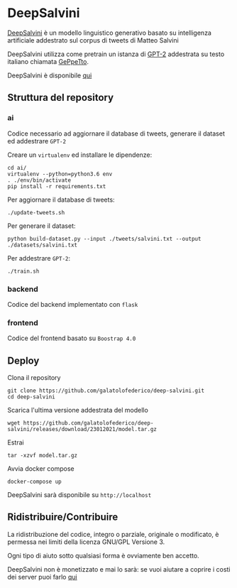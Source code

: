 # DeepSalvini

[DeepSalvini](https://deepsalvini.club/) è un modello linguistico generativo basato su intelligenza artificiale addestrato sul corpus di tweets di Matteo Salvini

DeepSalvini utilizza come pretrain un istanza di [GPT-2](https://openai.com/blog/better-language-models/) addestrata su testo italiano chiamata [GePpeTto](https://github.com/LoreDema/GePpeTto).

DeepSalvini è disponibile [qui](https://deepsalvini.club/)

## Struttura del repository 

### ai

Codice necessario ad aggiornare il database di tweets, generare il dataset ed addestrare `GPT-2`

Creare un `virtualenv` ed installare le dipendenze:

```
cd ai/
virtualenv --python=python3.6 env
. ./env/bin/activate
pip install -r requirements.txt
```

Per aggiornare il database di tweets:

```
./update-tweets.sh
```

Per generare il dataset:

```
python build-dataset.py --input ./tweets/salvini.txt --output ./datasets/salvini.txt
```

Per addestrare `GPT-2`:

```
./train.sh
```

### backend

Codice del backend implementato con `flask` 


### frontend

Codice del frontend basato su `Boostrap 4.0`


## Deploy

Clona il repository

```
git clone https://github.com/galatolofederico/deep-salvini.git
cd deep-salvini
```

Scarica l'ultima versione addestrata del modello

```
wget https://github.com/galatolofederico/deep-salvini/releases/download/23012021/model.tar.gz
```

Estrai

```
tar -xzvf model.tar.gz
```

Avvia docker compose

```
docker-compose up
```

DeepSalvini sarà disponibile su `http://localhost`


## Ridistribuire/Contribuire

La ridistribuzione del codice, integro o parziale, originale o modificato, è permessa nei limiti della licenza GNU/GPL Versione 3.

Ogni tipo di aiuto sotto qualsiasi forma è ovviamente ben accetto.

DeepSalvini non è monetizzato e mai lo sarà: se vuoi aiutare a coprire i costi dei server puoi farlo [qui](paypal.me/federicogalatolo)